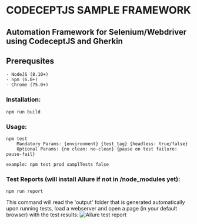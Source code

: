 # CODECEPTJS SAMPLE FRAMEWORK

## Automation Framework for Selenium/Webdriver using CodeceptJS and Gherkin

## Prerequsites
	- NodeJS (8.10+)
	- npm (6.0+)
	- Chrome (75.0+)

### Installation:
	npm run build

### Usage:
    npm test
        Mandatory Params: {environment} {test_tag} {headless: true/false}
        Optional Params: {no clean: no-clean} {pause on test failure: pause-fail}

    example: npm test prod samplTests false

### Test Reports (will install Allure if not in /node_modules yet):
	npm run report
	
This command will read the 'output' folder that is generated automatically upon running tests, load a webserver and open a page (in your default browser) with the test results:
![Allure test report](https://i.imgur.com/c20APkn.png)
